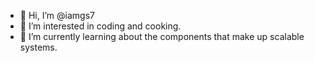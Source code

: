 - 👋 Hi, I’m @iamgs7
- 👀 I’m interested in coding and cooking.
- 🌱 I’m currently learning about the components that make up scalable systems.

<!---
iamgs7/iamgs7 is a ✨ special ✨ repository because its `README.md` (this file) appears on your GitHub profile.
You can click the Preview link to take a look at your changes.
--->
